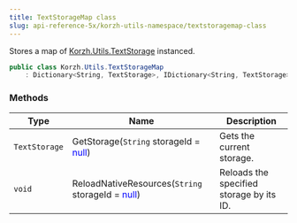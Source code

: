 ```yaml
---
title: TextStorageMap class
slug: api-reference-5x/korzh-utils-namespace/textstoragemap-class
---
```


Stores a map of [Korzh.Utils.TextStorage](//easyquery/docs/api-reference-5x/korzh-utils-namespace/textstorage-class) instanced.
```csharp
public class Korzh.Utils.TextStorageMap
    : Dictionary<String, TextStorage>, IDictionary<String, TextStorage>, ICollection<KeyValuePair<String, TextStorage>>, IEnumerable<KeyValuePair<String, TextStorage>>, IEnumerable, IDictionary, ICollection, IReadOnlyDictionary<String, TextStorage>, IReadOnlyCollection<KeyValuePair<String, TextStorage>>, ISerializable, IDeserializationCallback

```

### Methods

| Type | Name | Description | 
| --- | --- | --- | 
| `TextStorage` | GetStorage(`String` storageId = <span style='color: blue'>null</span>) | Gets the current storage. | 
| `void` | ReloadNativeResources(`String` storageId = <span style='color: blue'>null</span>) | Reloads the specified storage by its ID. |